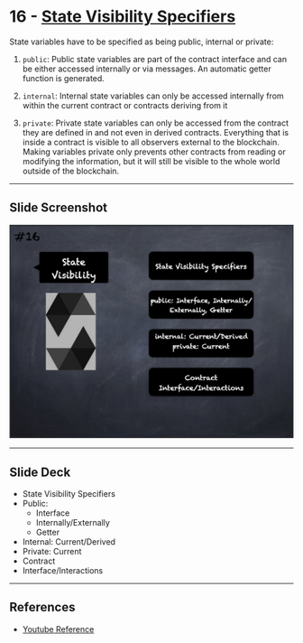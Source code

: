 # 16 - [State Visibility Specifiers](State%20Visibility.md)
State variables have to be specified as being public, internal or private:

1. `public`: Public state variables are part of the contract interface and can be either accessed internally or via messages. An automatic getter function is generated.
    
2. `internal`: Internal state variables can only be accessed internally from within the current contract or contracts deriving from it
    
3. `private`: Private state variables can only be accessed from the contract they are defined in and not even in derived contracts. Everything that is inside a contract is visible to all observers external to the blockchain. Making variables private only prevents other contracts from reading or modifying the information, but it will still be visible to the whole world outside of the blockchain.

___
## Slide Screenshot
![016.png](../../images/2.%20Solidity%20101/016.png)
___
## Slide Deck
- State Visibility Specifiers
- Public: 
	- Interface
	- Internally/Externally
	- Getter
- Internal: Current/Derived
- Private: Current
- Contract
- Interface/Interactions
___
## References
- [Youtube Reference](https://youtu.be/5eLqFac5Tkg?t=1582)


